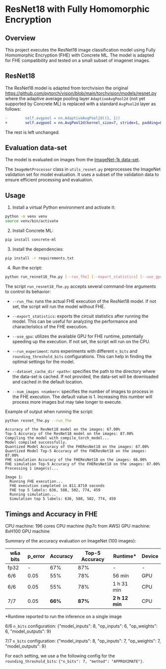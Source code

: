 # ResNet18 with Fully Homomorphic Encryption

## Overview

This project executes the ResNet18 image classification model using Fully Homomorphic Encryption (FHE) with Concrete ML. The model is adapted for FHE compatibility and tested on a small subset of imagenet images.

## ResNet18

The ResNet18 model is adapted from torchvision the original https://github.com/pytorch/vision/blob/main/torchvision/models/resnet.py where the adaptive average pooling layer `AdaptiveAvgPool2d` (not yet supported by Concrete ML) is replaced with a standard `AvgPool2d` layer as follows:

```diff
-        self.avgpool = nn.AdaptiveAvgPool2d((1, 1))
+        self.avgpool = nn.AvgPool2d(kernel_size=7, stride=1, padding=0)
```

The rest is left unchanged.

## Evaluation data-set

The model is evaluated on images from the [ImageNet-1k data-set](https://huggingface.co/datasets/timm/imagenet-1k-wds).

The `ImageNetProcessor` class in `utils_resnet.py` preprocesses the ImageNet validation set for model evaluation. It uses a subset of the validation data to ensure efficient processing and evaluation.

## Usage

1. Install a virtual Python environment and activate it:

<!--pytest-codeblocks:skip-->

```bash
python -m venv venv
source venv/bin/activate
```

2. Install Concrete ML:

<!--pytest-codeblocks:skip-->

```bash
pip install concrete-ml
```

3. Install the dependencies:

<!--pytest-codeblocks:skip-->

```bash
pip install -r requirements.txt
```

4. Run the script:

<!--pytest-codeblocks:skip-->

```bash
python run_resnet18_fhe.py [--run_fhe] [--export_statistics] [--use_gpu] [--run_experiment] [--dataset_cache_dir <path>] [--num_images <number>]
```

The script `run_resnet18_fhe.py` accepts several command-line arguments to control its behavior:

- `--run_fhe`: runs the actual FHE execution of the ResNet18 model. If not set, the script will run the model without FHE.

- `--export_statistics`: exports the circuit statistics after running the model. This can be useful for analyzing the performance and characteristics of the FHE execution.

- `--use_gpu`: utilizes the available GPU for FHE runtime, potentially speeding up the execution. If not set, the script will run on the CPU.

- `--run_experiment`: runs experiments with different `n_bits` and `rounding_threshold_bits` configurations. This can help in finding the optimal settings for the model.

- `--dataset_cache_dir <path>`: specifies the path to the directory where the data-set is cached. If not provided, the data-set will be downloaded and cached in the default location.

- `--num_images <number>`: specifies the number of images to process in the FHE execution. The default value is 1. Increasing this number will process more images but may take longer to execute.

Example of output when running the script:

<!--pytest-codeblocks:skip-->

```bash
python resnet_fhe.py --run_fhe
```

```
Accuracy of the ResNet18 model on the images: 67.00%
Top-5 Accuracy of the ResNet18 model on the images: 87.00%
Compiling the model with compile_torch_model...
Model compiled successfully.
Quantized Model Accuracy of the FHEResNet18 on the images: 67.00%
Quantized Model Top-5 Accuracy of the FHEResNet18 on the images: 87.00%
FHE simulation Accuracy of the FHEResNet18 on the images: 66.00%
FHE simulation Top-5 Accuracy of the FHEResNet18 on the images: 87.00%
Processing 1 image(s)...

Image 1:
  Running FHE execution...
  FHE execution completed in 811.8710 seconds
  FHE top 5 labels: 636, 588, 502, 774, 459
  Running simulation...
  Simulation top 5 labels: 636, 588, 502, 774, 459
```

## Timings and Accuracy in FHE

CPU machine: 196 cores CPU machine (hp7c from AWS)
GPU machine: 8xH100 GPU machine

Summary of the accuracy evaluation on ImageNet (100 images):

| w&a bits | p_error | Accuracy | Top-5 Accuracy | Runtime\*      | Device |
| -------- | ------- | -------- | -------------- | -------------- | ------ |
| fp32     | -       | 67%      | 87%            | -              | -      |
| 6/6      | 0.05    | 55%      | 78%            | 56 min         | GPU    |
| 6/6      | 0.05    | 55%      | 78%            | 1 h 31 min     | CPU    |
| 7/7      | 0.05    | **66%**  | **87%**        | **2 h 12 min** | CPU    |

\*Runtime reported to run the inference on a single image

6/6 `n_bits` configuration: {"model_inputs": 8, "op_inputs": 6, "op_weights": 6, "model_outputs": 9}

7/7 `n_bits` configuration: {"model_inputs": 8, "op_inputs": 7, "op_weights": 7, "model_outputs": 9}

For each setting, we use a the following config for the `rounding_threshold_bits`: `{"n_bits": 7, "method": "APPROXIMATE"}`.
